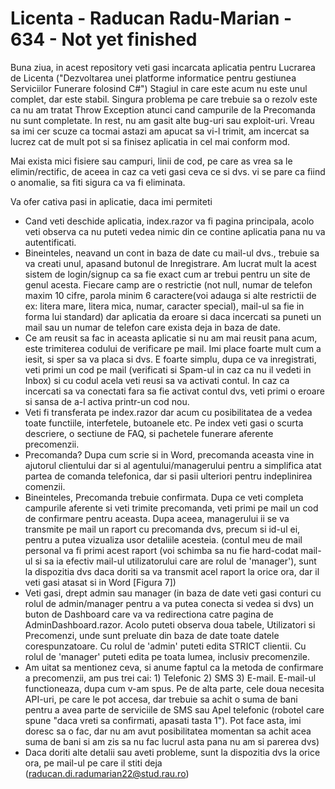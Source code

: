 # Licenta - Raducan Radu-Marian - 634 - Not yet finished

Buna ziua, in acest repository veti gasi incarcata aplicatia pentru Lucrarea de Licenta ("Dezvoltarea unei platforme informatice pentru gestiunea Serviciilor Funerare folosind C#")
Stagiul in care este acum nu este unul complet, dar este stabil. Singura problema pe care trebuie sa o rezolv este ca nu am tratat Throw Exception atunci cand campurile de la Precomanda nu sunt completate. In rest, nu am gasit alte bug-uri sau exploit-uri.
Vreau sa imi cer scuze ca tocmai astazi am apucat sa vi-l trimit, am incercat sa lucrez cat de mult pot si sa finisez aplicatia in cel mai conform mod.

Mai exista mici fisiere sau campuri, linii de cod, pe care as vrea sa le elimin/rectific, de aceea in caz ca veti gasi ceva ce si dvs. vi se pare ca fiind o anomalie, sa fiti sigura ca va fi eliminata.

Va ofer cativa pasi in aplicatie, daca imi permiteti
- Cand veti deschide aplicatia, index.razor va fi pagina principala, acolo veti observa ca nu puteti vedea nimic din ce contine aplicatia pana nu va autentificati.
- Bineinteles, neavand un cont in baza de date cu mail-ul dvs., trebuie sa va creati unul, apasand butonul de Inregistrare. Am lucrat mult la acest sistem de login/signup ca sa fie exact cum ar trebui pentru un site de genul acesta. Fiecare camp are o restrictie (not null, numar de telefon maxim 10 cifre, parola minim 6 caractere(voi adauga si alte restrictii de ex: litera mare, litera mica, numar, caracter special), mail-ul sa fie in forma lui standard) dar aplicatia da eroare si daca incercati sa puneti un mail sau un numar de telefon care exista deja in baza de date.
- Ce am reusit sa fac in aceasta aplicatie si nu am mai reusit pana acum, este trimiterea codului de verificare pe mail. Imi place foarte mult cum a iesit, si sper sa va placa si dvs. E foarte simplu, dupa ce va inregistrati, veti primi un cod pe mail (verificati si Spam-ul in caz ca nu il vedeti in Inbox) si cu codul acela veti reusi sa va activati contul. In caz ca incercati sa va conectati fara sa fie activat contul dvs, veti primi o eroare si sansa de a-l activa printr-un cod nou.
- Veti fi transferata pe index.razor dar acum cu posibilitatea de a vedea toate functiile, interfetele, butoanele etc. Pe index veti gasi o scurta descriere, o sectiune de FAQ, si pachetele funerare aferente precomenzii.
- Precomanda? Dupa cum scrie si in Word, precomanda aceasta vine in ajutorul clientului dar si al agentului/managerului pentru a simplifica atat partea de comanda telefonica, dar si pasii ulteriori pentru indeplinirea comenzii.
- Bineinteles, Precomanda trebuie confirmata. Dupa ce veti completa campurile aferente si veti trimite precomanda, veti primi pe mail un cod de confirmare pentru aceasta. Dupa aceea, managerului ii se va transmite pe mail un raport cu precomanda dvs, precum si id-ul ei, pentru a putea vizualiza usor detaliile acesteia. (contul meu de mail personal va fi primi acest raport (voi schimba sa nu fie hard-codat mail-ul si sa ia efectiv mail-ul utilizatorului care are rolul de 'manager'), sunt la dispozitia dvs daca doriti sa va transmit acel raport la orice ora, dar il veti gasi atasat si in Word [Figura 7]) 
- Veti gasi, drept admin sau manager (in baza de date veti gasi conturi cu rolul de admin/manager pentru a va putea conecta si vedea si dvs) un buton de Dashboard care va va redirectiona catre pagina de AdminDashboard.razor. Acolo puteti observa doua tabele, Utilizatori si Precomenzi, unde sunt preluate din baza de date toate datele corespunzatoare. Cu rolul de 'admin' puteti edita STRICT clientii. Cu rolul de 'manager' puteti edita pe toata lumea, inclusiv precomenzile.
- Am uitat sa mentionez ceva, si anume faptul ca la metoda de confirmare a precomenzii, am pus trei cai: 1) Telefonic 2) SMS 3) E-mail. E-mail-ul functioneaza, dupa cum v-am spus. Pe de alta parte, cele doua necesita API-uri, pe care le pot accesa, dar trebuie sa achit o suma de bani pentru a avea parte de serviciile de SMS sau Apel telefonic (robotel care spune "daca vreti sa confirmati, apasati tasta 1"). Pot face asta, imi doresc sa o fac, dar nu am avut posibilitatea momentan sa achit acea suma de bani si am zis sa nu fac lucrul asta pana nu am si parerea dvs)
- Daca doriti alte detalii sau aveti probleme, sunt la dispozitia dvs la orice ora, pe mail-ul pe care il stiti deja (raducan.di.radumarian22@stud.rau.ro)
